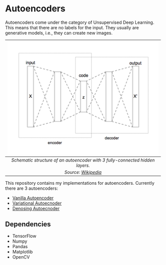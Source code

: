 # Autoencoders
Autoencoders come under the category of Unsupervised Deep Learning. This means that there are no labels for the input. They usually are generative models, i.e., they can create new images.

| ![AE](./images/ae.png) |
|:----------------------:|
| *Schematic structure of an autoencoder with 3 fully-connected hidden layers.* |
| *Source: [Wikipedia](https://en.wikipedia.org/wiki/Autoencoder)* |

This repository contains my implementations for autoencoders. Currently there are 3 autoencoders:

* [Vanilla Autoencoder](/Simple-Autoecnoders)
* [Variational Autoecnoder](/VAE)
* [Denosing Autoecnoder](/Denoising-Autoenocders)

## Dependencies
* TensorFlow
* Numpy
* Pandas
* Matplotlib
* OpenCV
